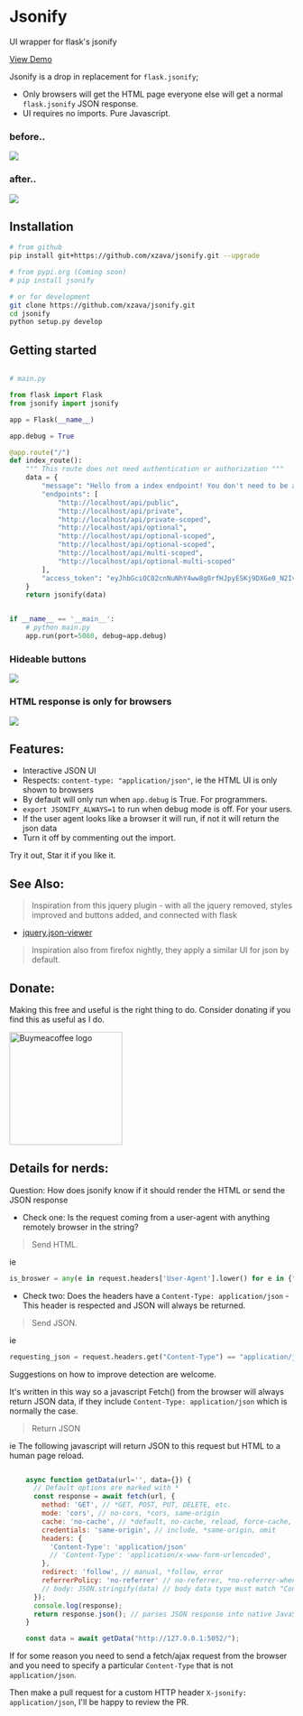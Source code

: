 # Jsonify
UI wrapper for flask's jsonify

[View Demo](https://xzava.github.io/jsonify/demo.html)

Jsonify is a drop in replacement for `flask.jsonify`;
- Only browsers will get the HTML page everyone else will get a normal `flask.jsonify` JSON response.
- UI requires no imports. Pure Javascript.

### before..
<img src="https://xzava.github.io/jsonify/jsonify-before.png"></img>

### after..
<img src="https://xzava.github.io/jsonify/jsonify3.png"></img>

## Installation

```bash
# from github
pip install git+https://github.com/xzava/jsonify.git --upgrade

# from pypi.org (Coming soon)
# pip install jsonify

# or for development
git clone https://github.com/xzava/jsonify.git
cd jsonify
python setup.py develop
```

## Getting started

```python

# main.py

from flask import Flask
from jsonify import jsonify

app = Flask(__name__)

app.debug = True

@app.route("/")
def index_route():
	""" This route does not need authentication or authorization """
	data = {
		"message": "Hello from a index endpoint! You don't need to be authenticated to see this.",
		"endpoints": [
			"http://localhost/api/public",
			"http://localhost/api/private",
			"http://localhost/api/private-scoped",
			"http://localhost/api/optional",
			"http://localhost/api/optional-scoped",
			"http://localhost/api/optional-scoped",
			"http://localhost/api/multi-scoped",
			"http://localhost/api/optional-multi-scoped"
		],
		"access_token": "eyJhbGciOC02cnNuNhY4ww8g0rfHJpyESKj9DXGe0_N2IvCoVrfH2c9DXGe_N2IvCoVrfHOq43Xtc3zCi9Q", 
	}
	return jsonify(data)


if __name__ == '__main__':
	# python main.py
	app.run(port=5080, debug=app.debug)


```

### Hideable buttons

<img src="https://xzava.github.io/jsonify/jsonify-buttons3.png"></img>

### HTML response is only for browsers

<img src="https://xzava.github.io/jsonify/jsonify-curl.png"></img>

## Features:

- Interactive JSON UI
- Respects: `content-type: "application/json"`, ie the HTML UI is only shown to browsers
- By default will only run when `app.debug` is True. For programmers.
- `export JSONIFY_ALWAYS=1` to run when debug mode is off. For your users.
- If the user agent looks like a browser it will run, if not it will return the json data
- Turn it off by commenting out the import.


Try it out, Star it if you like it.



## See Also:
> Inspiration from this jquery plugin - with all the jquery removed, styles improved and buttons added, and connected with flask
- [jquery.json-viewer](https://github.com/abodelot/jquery.json-viewer)
> Inspiration also from firefox nightly, they apply a similar UI for json by default.




## Donate:

Making this free and useful is the right thing to do. Consider donating if you find this as useful as I do. 

[<td style="text-align:center"> <img alt="Buymeacoffee logo" src="https://ci5.googleusercontent.com/proxy/bUcfJu5843uyZkufO2ah5B0cSK9zAEiPrnrMmAIrGgdi6Y2nS4VMINilrSPkWV4_wSOkz5kiWzk82Odgt4yAOLQ5zez5BiqBun0PORk6uyTFgx2tLYLMkQfZ=s0-d-e1-ft#https://cdn.buymeacoffee.com/assets/img/email-template/bmc-new-logo.png" style="max-width:100%;width:200px" class="CToWUd"> </td>](https://www.buymeacoffee.com/kaurifund)


## Details for nerds:

Question: How does jsonify know if it should render the HTML or send the JSON response


- Check one: Is the request coming from a user-agent with anything remotely browser in the string?
> Send HTML.

ie

```python
is_broswer = any(e in request.headers['User-Agent'].lower() for e in {"mozilla", "linux", "apple", "gecko", "chrome", "safari", "firefox", "iphone", "opera", "android"})
```


- Check two: Does the headers have a `Content-Type: application/json` - This header is respected and JSON will always be returned.
> Send JSON.

ie

```python
requesting_json = request.headers.get("Content-Type") == "application/json"
```


Suggestions on how to improve detection are welcome.

It's written in this way so a javascript Fetch() from the browser will always return JSON data, if they include `Content-Type: application/json` which is normally the case.
> Return JSON

ie The following javascript will return JSON to this request but HTML to a human page reload.


```js

	async function getData(url='', data={}) {
	  // Default options are marked with *
	  const response = await fetch(url, {
	    method: 'GET', // *GET, POST, PUT, DELETE, etc.
	    mode: 'cors', // no-cors, *cors, same-origin
	    cache: 'no-cache', // *default, no-cache, reload, force-cache, only-if-cached
	    credentials: 'same-origin', // include, *same-origin, omit
	    headers: {
	      'Content-Type': 'application/json'
	      // 'Content-Type': 'application/x-www-form-urlencoded',
	    },
	    redirect: 'follow', // manual, *follow, error
	    referrerPolicy: 'no-referrer' // no-referrer, *no-referrer-when-downgrade, origin, origin-when-cross-origin, same-origin, strict-origin, strict-origin-when-cross-origin, unsafe-url
	    // body: JSON.stringify(data) // body data type must match "Content-Type" header
	  });
	  console.log(response);
	  return response.json(); // parses JSON response into native JavaScript objects
	}

	const data = await getData("http://127.0.0.1:5052/");


```

If for some reason you need to send a fetch/ajax request from the browser and you need to specify a particular `Content-Type` that is not `application/json`.

Then make a pull request for a custom HTTP header `X-jsonify: application/json`, I'll be happy to review the PR.